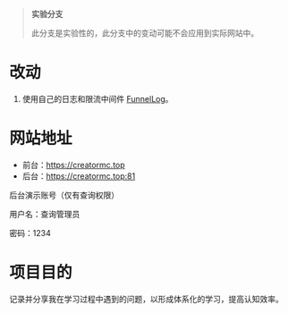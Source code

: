 > **实验分支**
> 
> 此分支是实验性的，此分支中的变动可能不会应用到实际网站中。

# 改动

1. 使用自己的日志和限流中间件 [FunnelLog](https://github.com/CreatorMC/FunnelLog)。

# 网站地址

- 前台：https://creatormc.top
- 后台：https://creatormc.top:81

后台演示账号（仅有查询权限）

用户名：查询管理员

密码：1234

# 项目目的

记录并分享我在学习过程中遇到的问题，以形成体系化的学习，提高认知效率。
